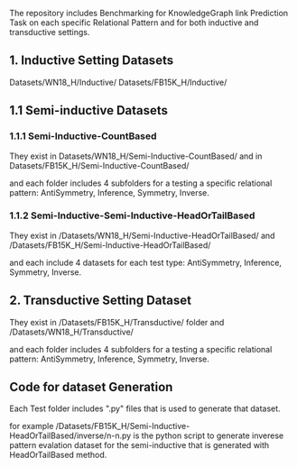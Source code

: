 
The repository includes Benchmarking for KnowledgeGraph link Prediction Task on each specific Relational Pattern and for both inductive and transductive settings.


## 1. Inductive Setting Datasets 

Datasets/WN18_H/Inductive/
Datasets/FB15K_H/Inductive/


## 1.1 Semi-inductive Datasets

### 1.1.1 Semi-Inductive-CountBased

They exist in Datasets/WN18_H/Semi-Inductive-CountBased/
and 
in Datasets/FB15K_H/Semi-Inductive-CountBased/

and each folder includes 4 subfolders for a testing a specific relational pattern: AntiSymmetry, Inference, Symmetry, Inverse.   

### 1.1.2  Semi-Inductive-Semi-Inductive-HeadOrTailBased

They exist in 
/Datasets/WN18_H/Semi-Inductive-HeadOrTailBased/
and 
/Datasets/FB15K_H/Semi-Inductive-HeadOrTailBased/

and each include 4 datasets for each test type: AntiSymmetry, Inference, Symmetry, Inverse.

## 2. Transductive Setting Dataset
They exist in /Datasets/FB15K_H/Transductive/ folder and /Datasets/WN18_H/Transductive/

and each folder includes 4 subfolders for a testing a specific relational pattern: AntiSymmetry, Inference, Symmetry, Inverse.   


## Code for dataset Generation
Each Test folder includes ".py" files that is used to generate that dataset.  

for example /Datasets/FB15K_H/Semi-Inductive-HeadOrTailBased/inverse/n-n.py is the python script to generate inverese pattern evalation dataset for the semi-inductive that is generated with HeadOrTailBased method. 


